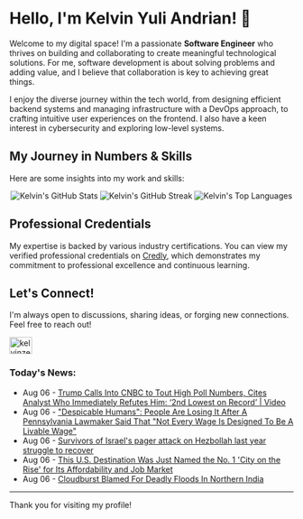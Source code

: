 # Hello, I'm Kelvin Yuli Andrian! 👋

Welcome to my digital space! I'm a passionate **Software Engineer** who thrives on building and collaborating to create meaningful technological solutions. For me, software development is about solving problems and adding value, and I believe that collaboration is key to achieving great things.

I enjoy the diverse journey within the tech world, from designing efficient backend systems and managing infrastructure with a DevOps approach, to crafting intuitive user experiences on the frontend. I also have a keen interest in cybersecurity and exploring low-level systems.

## My Journey in Numbers & Skills

Here are some insights into my work and skills:

<p align="center">
  <img src="https://github-readme-stats.vercel.app/api?username=kelvinzer0&show_icons=true&theme=radical" alt="Kelvin's GitHub Stats" />
  <img src="https://github-readme-streak-stats.herokuapp.com/?user=kelvinzer0&theme=radical" alt="Kelvin's GitHub Streak" />
  <img src="https://github-readme-stats.vercel.app/api/top-langs/?username=kelvinzer0&layout=compact&theme=radical" alt="Kelvin's Top Languages" />
</p>

## Professional Credentials

My expertise is backed by various industry certifications. You can view my verified professional credentials on [Credly](https://www.credly.com/users/kelvin-yuli-andrian/badges), which demonstrates my commitment to professional excellence and continuous learning.

## Let's Connect!

I'm always open to discussions, sharing ideas, or forging new connections. Feel free to reach out!

<p align="left">
    <a href="https://linkedin.com/in/kelvinzero" target="blank"><img align="center" src="https://cdn.jsdelivr.net/npm/simple-icons@3.0.1/icons/linkedin.svg" alt="kelvinzero" height="30" width="40" /></a>
</p>

### Today's News:

<!-- feed start -->
- Aug 06 - [Trump Calls Into CNBC to Tout High Poll Numbers, Cites Analyst Who Immediately Refutes Him: ‘2nd Lowest on Record’ | Video](https://www.yahoo.com/news/articles/trump-calls-cnbc-tout-high-144800958.html)
- Aug 06 - ["Despicable Humans": People Are Losing It After A Pennsylvania Lawmaker Said That "Not Every Wage Is Designed To Be A Livable Wage"](https://www.yahoo.com/news/articles/despicable-humans-people-losing-pennsylvania-143942534.html)
- Aug 06 - [Survivors of Israel's pager attack on Hezbollah last year struggle to recover](https://www.yahoo.com/news/articles/survivors-israels-pager-attack-hezbollah-130031816.html)
- Aug 06 - [This U.S. Destination Was Just Named the No. 1 'City on the Rise' for Its Affordability and Job Market](https://www.yahoo.com/news/articles/u-destination-just-named-no-125300865.html)
- Aug 06 - [Cloudburst Blamed For Deadly Floods In Northern India](https://www.yahoo.com/news/videos/cloudburst-blamed-deadly-floods-northern-115458909.html)
<!-- feed end -->

---

Thank you for visiting my profile!